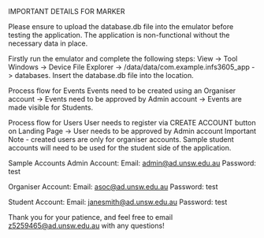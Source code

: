 IMPORTANT DETAILS FOR MARKER

Please ensure to upload the database.db file into the emulator before testing the application.
The application is non-functional without the necessary data in place.

Firstly run the emulator and complete the following steps:
View -> Tool Windows -> Device File Explorer -> /data/data/com.example.infs3605_app -> databases. 
Insert the database.db file into the location.

Process flow for Events
Events need to be created using an Organiser account -> Events need to be approved by Admin account -> Events are made visible for Students.

Process flow for Users
User needs to register via CREATE ACCOUNT button on Landing Page -> User needs to be approved by Admin account
Important Note - created users are only for organiser accounts. Sample student accounts will need to be used for the student side of the application.

Sample Accounts
Admin Account:
    Email: admin@ad.unsw.edu.au
    Password: test

Organiser Account:
    Email: asoc@ad.unsw.edu.au
    Password: test

Student Account:
    Email: janesmith@ad.unsw.edu.au
    Password: test

Thank you for your patience, and feel free to email z5259465@ad.unsw.edu.au with any questions!